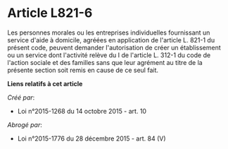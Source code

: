 # Article L821-6

Les personnes morales ou les entreprises individuelles fournissant un service d'aide à domicile, agréées en application de
l'article L. 821-1 du présent code, peuvent demander l'autorisation de créer un établissement ou un service dont l'activité
relève du I de l'article L. 312-1 du code de l'action sociale et des familles sans que leur agrément au titre de la présente
section soit remis en cause de ce seul fait.

**Liens relatifs à cet article**

_Créé par_:

  - Loi n°2015-1268 du 14 octobre 2015 - art. 10

_Abrogé par_:

  - Loi n°2015-1776 du 28 décembre 2015 - art. 84 (V)

